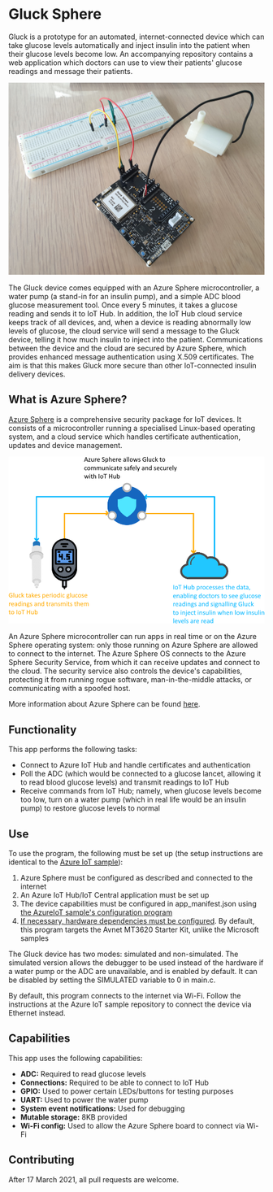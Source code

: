 # Gluck Sphere
Gluck is a prototype for an automated, internet-connected device which can take glucose levels automatically and inject insulin into the patient when their glucose levels become low. An accompanying repository contains a web application which doctors can use to view their patients' glucose readings and message their patients.

![Gluck security model diagram](images/gluck-photo.png?raw=true "Gluck diagram")

The Gluck device comes equipped with an Azure Sphere microcontroller, a water pump (a stand-in for an insulin pump), and a simple ADC blood glucose measurement tool. Once every 5 minutes, it takes a glucose reading and sends it to IoT Hub. In addition, the IoT Hub cloud service keeps track of all devices, and, when a device is reading abnormally low levels of glucose, the cloud service will send a message to the Gluck device, telling it how much insulin to inject into the patient. Communications between the device and the cloud are secured by Azure Sphere, which provides enhanced message authentication using X.509 certificates. The aim is that this makes Gluck more secure than other IoT-connected insulin delivery devices.

## What is Azure Sphere?
[Azure Sphere](https://azure.microsoft.com/en-gb/services/azure-sphere/ "Azure Sphere") is a comprehensive security package for IoT devices. It consists of a microcontroller running a specialised Linux-based operating system, and a cloud service which handles certificate authentication, updates and device management.

![Gluck security model diagram](images/gluck-diagram.png?raw=true "Gluck diagram")

An Azure Sphere microcontroller can run apps in real time or on the Azure Sphere operating system: only those running on Azure Sphere are allowed to connect to the internet. The Azure Sphere OS connects to the Azure Sphere Security Service, from which it can receive updates and connect to the cloud. The security service also controls the device's capabilities, protecting it from running rogue software, man-in-the-middle attacks, or communicating with a spoofed host.

More information about Azure Sphere can be found [here](https://docs.microsoft.com/en-us/azure-sphere/product-overview/what-is-azure-sphere "What is Azure Sphere?").

## Functionality
This app performs the following tasks:

- Connect to Azure IoT Hub and handle certificates and authentication
- Poll the ADC (which would be connected to a glucose lancet, allowing it to read blood glucose levels) and transmit readings to IoT Hub
- Receive commands from IoT Hub; namely, when glucose levels become too low, turn on a water pump (which in real life would be an insulin pump) to restore glucose levels to normal

## Use
To use the program, the following must be set up (the setup instructions are identical to the [Azure IoT sample](https://github.com/Azure/azure-sphere-samples/blob/master/Samples/AzureIoT/README.md "Azure IoT Sample")):

1. Azure Sphere must be configured as described and connected to the internet
2. An Azure IoT Hub/IoT Central application must be set up
3. The device capabilities must be configured in app_manifest.json using [the AzureIoT sample's configuration program](https://github.com/Azure/azure-sphere-samples/blob/master/Samples/AzureIoT/Tools/win-x64/ShowIoTCentralConfig.exe "ShowIoTCentralConfig.exe")
4. [If necessary, hardware dependencies must be configured](https://github.com/Azure/azure-sphere-samples/blob/master/HardwareDefinitions/README.md "Manage Hardware Dependencies"). By default, this program targets the Avnet MT3620 Starter Kit, unlike the Microsoft samples

The Gluck device has two modes: simulated and non-simulated. The simulated version allows the debugger to be used instead of the hardware if a water pump or the ADC are unavailable, and is enabled by default. It can be disabled by setting the SIMULATED variable to 0 in main.c.

By default, this program connects to the internet via Wi-Fi. Follow the instructions at the Azure IoT sample repository to connect the device via Ethernet instead.

## Capabilities
This app uses the following capabilities:

- **ADC:** Required to read glucose levels
- **Connections:** Required to be able to connect to IoT Hub
- **GPIO:** Used to power certain LEDs/buttons for testing purposes
- **UART:** Used to power the water pump
- **System event notifications:** Used for debugging
- **Mutable storage:** 8KB provided
- **Wi-Fi config:** Used to allow the Azure Sphere board to connect via Wi-Fi

## Contributing
After 17 March 2021, all pull requests are welcome.

